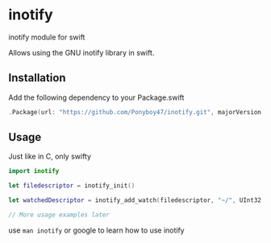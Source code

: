 # inotify
inotify module for swift

Allows using the GNU inotify library in swift.

## Installation
Add the following dependency to your Package.swift
```swift
.Package(url: "https://github.com/Ponyboy47/inotify.git", majorVersion: 1)
```

## Usage
Just like in C, only swifty
```swift
import inotify

let filedescriptor = inotify_init()

let watchedDescriptor = inotify_add_watch(filedescriptor, "~/", UInt32(IN_ALL_EVENTS))

// More usage examples later
```

use `man inotify` or google to learn how to use inotify

